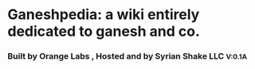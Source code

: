 # Ganeshpedia: a wiki entirely dedicated to ganesh and co.
### Built by Orange Labs , Hosted and by Syrian Shake LLC <small>V:0.1A</small> 